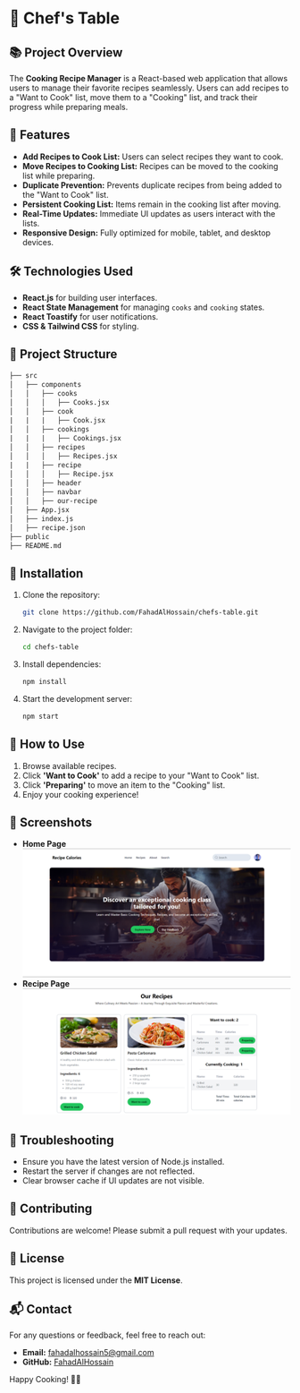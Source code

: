 # 🍳 Chef's Table

## 📚 Project Overview
The **Cooking Recipe Manager** is a React-based web application that allows users to manage their favorite recipes seamlessly. Users can add recipes to a "Want to Cook" list, move them to a "Cooking" list, and track their progress while preparing meals.

## 🚀 Features
- **Add Recipes to Cook List:** Users can select recipes they want to cook.
- **Move Recipes to Cooking List:** Recipes can be moved to the cooking list while preparing.
- **Duplicate Prevention:** Prevents duplicate recipes from being added to the "Want to Cook" list.
- **Persistent Cooking List:** Items remain in the cooking list after moving.
- **Real-Time Updates:** Immediate UI updates as users interact with the lists.
- **Responsive Design:** Fully optimized for mobile, tablet, and desktop devices.

## 🛠️ Technologies Used
- **React.js** for building user interfaces.
- **React State Management** for managing `cooks` and `cooking` states.
- **React Toastify** for user notifications.
- **CSS & Tailwind CSS** for styling.

## 📂 Project Structure
```
├── src
│   ├── components
│   │   ├── cooks
│   │   │   ├── Cooks.jsx
│   │   ├── cook
|   |   |   ├── Cook.jsx
│   │   ├── cookings
|   |   |   ├── Cookings.jsx
│   │   ├── recipes
│   │   │   ├── Recipes.jsx
|   |   ├── recipe
│   │   │   ├── Recipe.jsx
│   │   ├── header
│   │   ├── navbar
│   │   ├── our-recipe
│   ├── App.jsx
│   ├── index.js
│   ├── recipe.json
├── public
├── README.md
```

## 🧩 Installation
1. Clone the repository:
   ```bash
   git clone https://github.com/FahadAlHossain/chefs-table.git
   ```
2. Navigate to the project folder:
   ```bash
   cd chefs-table
   ```
3. Install dependencies:
   ```bash
   npm install
   ```
4. Start the development server:
   ```bash
   npm start
   ```

## 🌟 How to Use
1. Browse available recipes.
2. Click **'Want to Cook'** to add a recipe to your "Want to Cook" list.
3. Click **'Preparing'** to move an item to the "Cooking" list.
4. Enjoy your cooking experience!

## 📸 Screenshots
- **Home Page**
  ![image alt](https://github.com/FahadAlHossain/chefs-table/blob/01f72bd5cf7f84696a978277f675ec4f980176d3/Screenshot%202025-01-05%20024955.png)
- **Recipe Page**
  ![image alt](https://github.com/FahadAlHossain/chefs-table/blob/724e72bb3a6f1a06044ff34ad311be337afdd890/Screenshot%202025-01-05%20025119.png)

## 🐞 Troubleshooting
- Ensure you have the latest version of Node.js installed.
- Restart the server if changes are not reflected.
- Clear browser cache if UI updates are not visible.

## 🤝 Contributing
Contributions are welcome! Please submit a pull request with your updates.

## 📄 License
This project is licensed under the **MIT License**.

## 📬 Contact
For any questions or feedback, feel free to reach out:
- **Email:** fahadalhossain5@gmail.com
- **GitHub:** [FahadAlHossain](https://github.com/FahadAlHossain)

Happy Cooking! 🍲✨

